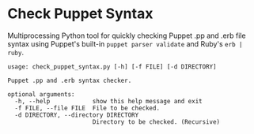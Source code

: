 Check Puppet Syntax
===================

Multiprocessing Python tool for quickly checking Puppet .pp and .erb file syntax using Puppet's built-in ```puppet parser validate``` and Ruby's ```erb | ruby```.

```
usage: check_puppet_syntax.py [-h] [-f FILE] [-d DIRECTORY]

Puppet .pp and .erb syntax checker.

optional arguments:
  -h, --help            show this help message and exit
  -f FILE, --file FILE  File to be checked.
  -d DIRECTORY, --directory DIRECTORY
                        Directory to be checked. (Recursive)
```
